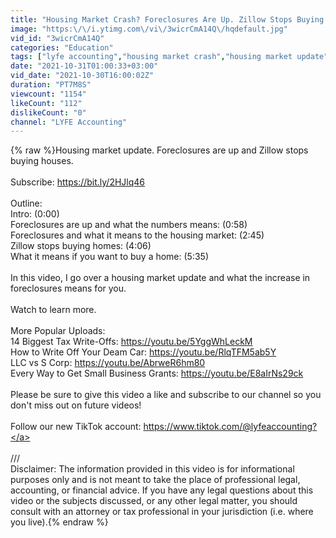 ```yaml
---
title: "Housing Market Crash? Foreclosures Are Up. Zillow Stops Buying Houses?"
image: "https:\/\/i.ytimg.com\/vi\/3wicrCmA14Q\/hqdefault.jpg"
vid_id: "3wicrCmA14Q"
categories: "Education"
tags: ["lyfe accounting","housing market crash","housing market update"]
date: "2021-10-31T01:00:33+03:00"
vid_date: "2021-10-30T16:00:02Z"
duration: "PT7M8S"
viewcount: "1154"
likeCount: "112"
dislikeCount: "0"
channel: "LYFE Accounting"
---
```

{% raw %}Housing market update. Foreclosures are up and Zillow stops buying houses.<br /><br />Subscribe: <a rel="nofollow" target="blank" href="https://bit.ly/2HJlq46">https://bit.ly/2HJlq46</a><br /><br />Outline:<br />Intro: (0:00)<br />Foreclosures are up and what the numbers means: (0:58)<br />Foreclosures and what it means to the housing market: (2:45)<br />Zillow stops buying homes: (4:06)<br />What it means if you want to buy a home: (5:35)<br /><br />In this video, I go over a housing market update and what the increase in foreclosures means for you.<br /><br />Watch to learn more.<br /><br />More Popular Uploads: <br />14 Biggest Tax Write-Offs: <a rel="nofollow" target="blank" href="https://youtu.be/5YggWhLeckM">https://youtu.be/5YggWhLeckM</a><br />How to Write Off Your Deam Car: <a rel="nofollow" target="blank" href="https://youtu.be/RlqTFM5ab5Y">https://youtu.be/RlqTFM5ab5Y</a><br />LLC vs S Corp: <a rel="nofollow" target="blank" href="https://youtu.be/AbrweR6hm80">https://youtu.be/AbrweR6hm80</a><br />Every Way to Get Small Business Grants: <a rel="nofollow" target="blank" href="https://youtu.be/E8aIrNs29ck">https://youtu.be/E8aIrNs29ck</a><br /><br />Please be sure to give this video a like and subscribe to our channel so you don't miss out on future videos!<br /><br />Follow our new TikTok account: <a rel="nofollow" target="blank" href="https://www.tiktok.com/@lyfeaccounting?">https://www.tiktok.com/@lyfeaccounting?</a><br /><br />///<br />Disclaimer: The information provided in this video is for informational purposes only and is not meant to take the place of professional legal, accounting, or financial advice. If you have any legal questions about this video or the subjects discussed, or any other legal matter, you should consult with an attorney or tax professional in your jurisdiction (i.e. where you live).{% endraw %}

